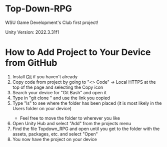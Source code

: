# Top-Down-RPG
WSU Game Development's Club first project!

Unity Version: 2022.3.31f1

<h1>How to Add Project to Your Device from GitHub</h1>
<ol>
  <li>Install <a href = https://git-scm.com/downloads>Git</a> if you haven't already</li>
  <li>Copy code from project by going to "<> Code" -> Local HTTPS at the top of the page and selecting the Copy icon</li>
  <li>Search your device for "Git Bash" and open it</li>
  <li>Type in "git clone <link>" and use the link you copied</li>
  <li>Type "ls" to see where the folder has been placed (it is most likely in the Users folder on your device)</li>
    <ul>
      <li>Feel free to move the folder to wherever you like</li>
    </ul>
  <li>Open Unity Hub and select "Add" from the projects menu</li>
  <li>Find the file Topdown_RPG and open until you get to the folder with the assets, packages, etc. and select "Open"</li>
  <li>You now have the project on your device</li>
</ol>
